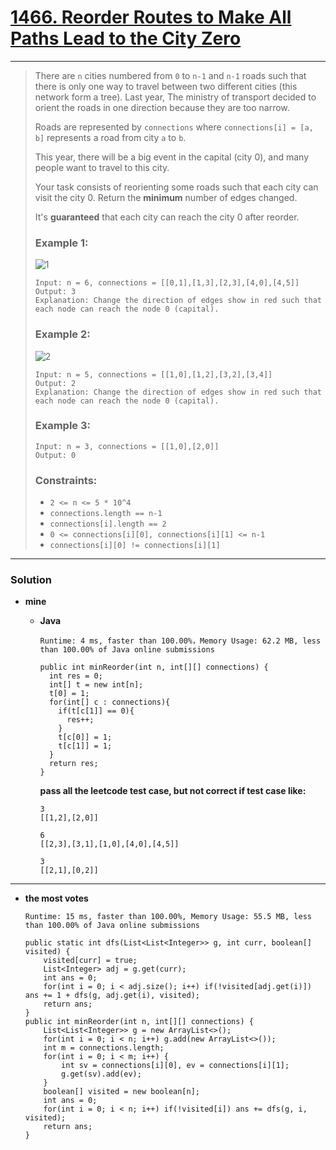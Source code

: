 # [1466. Reorder Routes to Make All Paths Lead to the City Zero](https://leetcode.com/problems/reorder-routes-to-make-all-paths-lead-to-the-city-zero/)
---

> There are `n` cities numbered from `0` to `n-1` and `n-1` roads such that there is only one way to travel between two different cities (this network form a tree). Last year, The ministry of transport decided to orient the roads in one direction because they are too narrow.
>
> Roads are represented by `connections` where `connections[i] = [a, b]` represents a road from city `a` to `b`.
>
> This year, there will be a big event in the capital (city 0), and many people want to travel to this city.
>
> Your task consists of reorienting some roads such that each city can visit the city 0. Return the **minimum** number of edges changed.
>
> It's **guaranteed** that each city can reach the city 0 after reorder.
>
>
>
> ### Example 1:
>
> ![1](https://assets.leetcode.com/uploads/2020/05/13/sample_1_1819.png)
> ```
> Input: n = 6, connections = [[0,1],[1,3],[2,3],[4,0],[4,5]]
> Output: 3
> Explanation: Change the direction of edges show in red such that each node can reach the node 0 (capital).
> ```
>
> ### Example 2:
> ![2](https://assets.leetcode.com/uploads/2020/05/13/sample_2_1819.png)
> ```
> Input: n = 5, connections = [[1,0],[1,2],[3,2],[3,4]]
> Output: 2
> Explanation: Change the direction of edges show in red such that each node can reach the node 0 (capital).
> ```
>
> ### Example 3:
> ```
> Input: n = 3, connections = [[1,0],[2,0]]
> Output: 0
> ```
>
> ### Constraints:
> * `2 <= n <= 5 * 10^4`
> * `connections.length == n-1`
> * `connections[i].length == 2`
> * `0 <= connections[i][0], connections[i][1] <= n-1`
> * `connections[i][0] != connections[i][1]`


---


### Solution
* **mine**
  * **Java**
    
    `Runtime: 4 ms, faster than 100.00%，Memory Usage: 62.2 MB, less than 100.00% of Java online submissions`
    ```
    public int minReorder(int n, int[][] connections) {
      int res = 0;
      int[] t = new int[n];
      t[0] = 1;
      for(int[] c : connections){
        if(t[c[1]] == 0){
          res++;
        }
        t[c[0]] = 1;
        t[c[1]] = 1;
      }
      return res;
    }
    ```
    **pass all the leetcode test case, but not correct if test case like:**
    ```
    3
    [[1,2],[2,0]]

    6
    [[2,3],[3,1],[1,0],[4,0],[4,5]]

    3
    [[2,1],[0,2]]
    ```
    
---

* **the most votes**

  `Runtime: 15 ms, faster than 100.00%, Memory Usage: 55.5 MB, less than 100.00% of Java online submissions`
  ```
  public static int dfs(List<List<Integer>> g, int curr, boolean[] visited) {
      visited[curr] = true;
      List<Integer> adj = g.get(curr);
      int ans = 0;
      for(int i = 0; i < adj.size(); i++) if(!visited[adj.get(i)]) ans += 1 + dfs(g, adj.get(i), visited);
      return ans;
  }
  public int minReorder(int n, int[][] connections) {
      List<List<Integer>> g = new ArrayList<>();
      for(int i = 0; i < n; i++) g.add(new ArrayList<>());
      int m = connections.length;
      for(int i = 0; i < m; i++) {
          int sv = connections[i][0], ev = connections[i][1];
          g.get(sv).add(ev);
      }
      boolean[] visited = new boolean[n];
      int ans = 0;
      for(int i = 0; i < n; i++) if(!visited[i]) ans += dfs(g, i, visited);
      return ans;
  }
  ```
